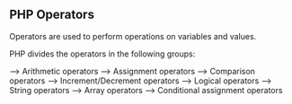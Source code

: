 PHP Operators
-----------------
Operators are used to perform operations on variables and values.

PHP divides the operators in the following groups:

--> Arithmetic operators
--> Assignment operators
--> Comparison operators
--> Increment/Decrement operators
--> Logical operators
--> String operators
--> Array operators
--> Conditional assignment operators
